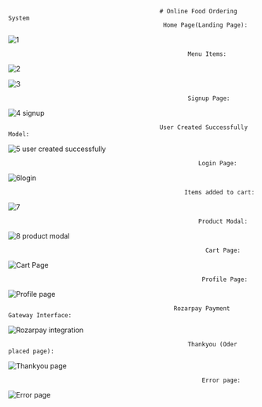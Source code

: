 

                                               # Online Food Ordering System
                                                Home Page(Landing Page):

![1](https://user-images.githubusercontent.com/67749378/132742100-c34bfabb-25c2-42b5-b723-7ee8ec08c760.jpg)



                                                       Menu Items:

![2](https://user-images.githubusercontent.com/67749378/132742121-8cf1f09d-a336-4a95-8497-c16797471bbc.jpg)

![3](https://user-images.githubusercontent.com/67749378/132742129-534cbec9-38ce-4eea-a325-8cd448db4bcf.jpg)

                                                       Signup Page:

![4 signup](https://user-images.githubusercontent.com/67749378/132742132-1b455bda-c5ba-4d07-ba5c-13ef9f4a2cb4.jpg)



                                               User Created Successfully Model:

![5 user created successfully](https://user-images.githubusercontent.com/67749378/132742136-b5f166ef-ca77-4778-8f7d-b0305b76cb0c.jpg)

                                                          Login Page:

![6login](https://user-images.githubusercontent.com/67749378/132742144-60aff3dd-e599-42e5-af03-d9ee31c442de.jpg)

                                                      Items added to cart:

![7](https://user-images.githubusercontent.com/67749378/132742149-ae6caf66-17c7-49f1-af63-c318ab5d5508.jpg)


                                                          Product Modal:

![8 product modal](https://user-images.githubusercontent.com/67749378/132742158-c58bdc18-7a6c-462c-833a-c1f05d62de16.jpg)

                                                            Cart Page:

![Cart Page](https://user-images.githubusercontent.com/67749378/132742164-98fb06b3-9ade-4d63-88be-a8ff852657fe.jpg)

                                                           Profile Page:

![Profile page](https://user-images.githubusercontent.com/67749378/132742176-3b6b62f6-a371-410d-877d-189fceeb0f4c.jpg)

                                                   Rozarpay Payment Gateway Interface:

![Rozarpay integration](https://user-images.githubusercontent.com/67749378/132742180-00a1f481-da74-49b3-91bd-1943f171699b.jpg)

                                                       Thankyou (Oder placed page):

![Thankyou page](https://user-images.githubusercontent.com/67749378/132742183-6b0a1372-4d93-4dbd-a385-ae4b29fc782a.jpg)



                                                           Error page:

![Error page](https://user-images.githubusercontent.com/67749378/132742171-e5010fdf-b22f-43c6-9dde-a81a7b18b5c2.jpg)



